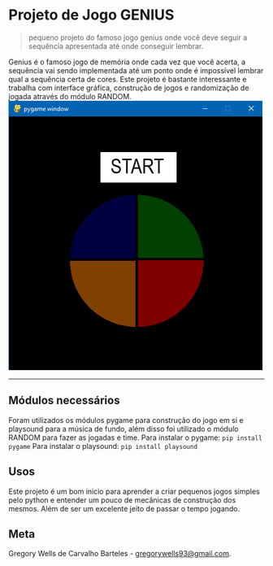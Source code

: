 # Projeto de Jogo GENIUS
> pequeno projeto do famoso jogo genius onde você deve seguir a sequência apresentada até onde conseguir lembrar.

Genius é o famoso jogo de memória onde cada vez que você acerta, a sequência vai sendo implementada até um ponto onde é impossível lembrar qual a sequência certa de cores. Este projeto é bastante interessante e trabalha com interface gráfica, construção de jogos e randomização de jogada através do módulo RANDOM.
![Genius](pygame-genius.png "Jogo Genius")

---

## Módulos necessários
Foram utilizados os módulos pygame para construção do jogo em si e playsound para a música de fundo, além disso foi utilizado o módulo RANDOM para fazer as jogadas e time.
Para instalar o pygame:
`pip install pygame`
Para instalar o playsound:
`pip install playsound`

## Usos
Este projeto é um bom inicio para aprender a criar pequenos jogos simples pelo python e entender um pouco de mecânicas de construção dos mesmos. Além de ser um excelente jeito de passar o tempo jogando.

## Meta
Gregory Wells de Carvalho Barteles - gregorywells93@gmail.com.